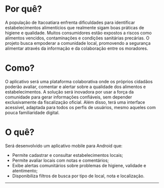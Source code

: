 
# Por quê?
A população de Itacoatiara enfrenta dificuldades para identificar estabelecimentos alimentícios que realmente sigam boas práticas de higiene e qualidade. Muitos consumidores estão expostos a riscos como alimentos vencidos, contaminações e condições sanitárias precárias. O projeto busca empoderar a comunidade local, promovendo a segurança alimentar através da informação e da colaboração entre os moradores.
# Como?
O aplicativo será uma plataforma colaborativa onde os próprios cidadãos poderão avaliar, comentar e alertar sobre a qualidade dos alimentos e estabelecimentos. A solução será inovadora por usar a força da comunidade para gerar informações confiáveis, sem depender exclusivamente da fiscalização oficial. Além disso, terá uma interface acessível, adaptada para todos os perfis de usuários, mesmo aqueles com pouca familiaridade digital.
# O quê?
Será desenvolvido um aplicativo mobile para Android que:
- Permite cadastrar e consultar estabelecimentos locais;
- Permite avaliar locais com notas e comentários;
- Exibe alertas comunitários sobre problemas de higiene, validade e atentimento;
- Disponibiliza filtros de busca por tipo de local, nota e localização.
---
